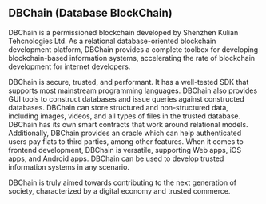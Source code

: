 ## DBChain (Database BlockChain)

DBChain is a permissioned blockchain developed by Shenzhen Kulian Tehcnologies Ltd. As a relational database-oriented blockchain development platform, DBChain provides a complete toolbox for developing blockchain-based information systems, accelerating the rate of blockchain development for internet developers.

DBChain is secure, trusted, and performant. It has a well-tested SDK that supports most mainstream programming languages. DBChain also provides GUI tools to construct databases and issue queries against constructed databases. DBChain can store structured and non-structured data, including images, videos, and all types of files in the trusted database. DBChain has its own smart contracts that work around relational models. Additionally, DBChain provides an oracle which can help authenticated users pay fiats to third parties, among other features. When it comes to frontend development, DBChain is versatile, supporting Web apps, iOS apps, and Android apps. DBChain can be used to develop trusted information systems in any scenario. 

DBChain is truly aimed towards contributing to the next generation of society, characterized by a digital economy and trusted commerce.
